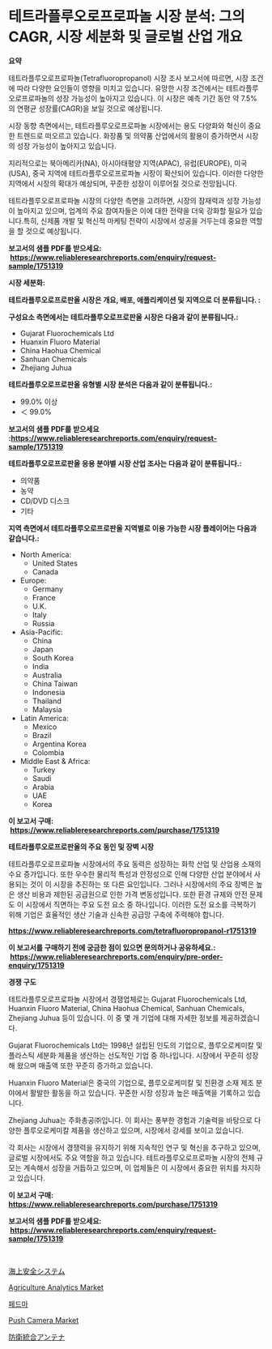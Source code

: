 <p><h1>테트라플루오로프로파놀 시장 분석: 그의 CAGR, 시장 세분화 및 글로벌 산업 개요</h1></p><p><strong>요약</strong></p>
<p><p>테트라플루오로프로파놀(Tetrafluoropropanol) 시장 조사 보고서에 따르면, 시장 조건에 따라 다양한 요인들이 영향을 미치고 있습니다. 유망한 시장 조건에서는 테트라플루오로프로파놀의 성장 가능성이 높아지고 있습니다. 이 시장은 예측 기간 동안 약 7.5%의 연평균 성장률(CAGR)을 보일 것으로 예상됩니다.</p><p>시장 동향 측면에서는, 테트라플루오로프로파놀 시장에서는 용도 다양화와 혁신이 중요한 트렌드로 떠오르고 있습니다. 화장품 및 의약품 산업에서의 활용이 증가하면서 시장의 성장 가능성이 높아지고 있습니다.</p><p>지리적으로는 북아메리카(NA), 아시아태평양 지역(APAC), 유럽(EUROPE), 미국(USA), 중국 지역에 테트라플루오로프로파놀 시장이 확산되어 있습니다. 이러한 다양한 지역에서 시장의 확대가 예상되며, 꾸준한 성장이 이루어질 것으로 전망됩니다.</p><p>테트라플루오로프로파놀 시장의 다양한 측면을 고려하면, 시장의 잠재력과 성장 가능성이 높아지고 있으며, 업계의 주요 참여자들은 이에 대한 전략을 더욱 강화할 필요가 있습니다.특히, 신제품 개발 및 혁신적 마케팅 전략이 시장에서 성공을 거두는데 중요한 역할을 할 것으로 예상됩니다.</p></p>
<p><strong>보고서의 샘플 PDF를 받으세요: &nbsp;<a href="https://www.reliableresearchreports.com/enquiry/request-sample/1751319">https://www.reliableresearchreports.com/enquiry/request-sample/1751319</a></strong></p>
<p><strong>시장 세분화:</strong></p>
<p><strong> 테트라플루오로프로판올 시장은 개요, 배포, 애플리케이션 및 지역으로 더 분류됩니다. :</strong></p>
<p><strong>구성요소 측면에서는 테트라플루오로프로판올 시장은 다음과 같이 분류됩니다.:</strong></p>
<p><ul><li>Gujarat Fluorochemicals Ltd</li><li>Huanxin Fluoro Material</li><li>China Haohua Chemical</li><li>Sanhuan Chemicals</li><li>Zhejiang Juhua</li></ul></p>
<p><strong> 테트라플루오로프로판올 유형별 시장 분석은 다음과 같이 분류됩니다.:</strong></p>
<p><ul><li>99.0% 이상</li><li>＜ 99.0%</li></ul></p>
<p><strong>보고서의 샘플 PDF를 받으세요 :<a href="https://www.reliableresearchreports.com/enquiry/request-sample/1751319">https://www.reliableresearchreports.com/enquiry/request-sample/1751319</a></strong></p>
<p><strong> 테트라플루오로프로판올 응용 분야별 시장 산업 조사는 다음과 같이 분류됩니다.:</strong></p>
<p><ul><li>의약품</li><li>농약</li><li>CD/DVD 디스크</li><li>기타</li></ul></p>
<p><strong>지역 측면에서 테트라플루오로프로판올 지역별로 이용 가능한 시장 플레이어는 다음과 같습니다.:</strong></p>
<p><ul>
    <li>
        North America:
        <ul>
            <li>United States</li>
            <li>Canada</li>
        </ul>
    </li>
    <li>
        Europe:
        <ul>
            <li>Germany</li>
            <li>France</li>
            <li>U.K.</li>
            <li>Italy</li>
            <li>Russia</li>
        </ul>
    </li>
    <li>
        Asia-Pacific:
        <ul>
            <li>China</li>
            <li>Japan</li>
            <li>South Korea</li>
            <li>India</li>
            <li>Australia</li>
            <li>China Taiwan</li>
            <li>Indonesia</li>
            <li>Thailand</li>
            <li>Malaysia</li>
        </ul>
    </li>
    <li>
        Latin America:
        <ul>
            <li>Mexico</li>
            <li>Brazil</li>
            <li>Argentina Korea</li>
            <li>Colombia</li>
        </ul>
    </li>
    <li>
        Middle East & Africa:
        <ul>
            <li>Turkey</li>
            <li>Saudi</li>
            <li>Arabia</li>
            <li>UAE</li>
            <li>Korea</li>
        </ul>
    </li>
    </ul></p>
<p><strong>이 보고서 구매: &nbsp;<a href="https://www.reliableresearchreports.com/purchase/1751319">https://www.reliableresearchreports.com/purchase/1751319</a></strong></p>
<p><strong>테트라플루오로프로판올의 주요 동인 및 장벽 시장</strong></p>
<p><p>테트라플루오로프로파놀 시장에서의 주요 동력은 성장하는 화학 산업 및 산업용 소재의 수요 증가입니다. 또한 우수한 물리적 특성과 안정성으로 인해 다양한 산업 분야에서 사용되는 것이 이 시장을 추진하는 또 다른 요인입니다. 그러나 시장에서의 주요 장벽은 높은 생산 비용과 제한된 공급원으로 인한 가격 변동성입니다. 또한 환경 규제와 안전 문제도 이 시장에서 직면하는 주요 도전 요소 중 하나입니다. 이러한 도전 요소를 극복하기 위해 기업은 효율적인 생산 기술과 신속한 공급망 구축에 주력해야 합니다.</p></p>
<p><strong><a href="https://www.reliableresearchreports.com/tetrafluoropropanol-r1751319">https://www.reliableresearchreports.com/tetrafluoropropanol-r1751319</a></strong></p>
<p><strong>이 보고서를 구매하기 전에 궁금한 점이 있으면 문의하거나 공유하세요.: &nbsp;<a href="https://www.reliableresearchreports.com/enquiry/pre-order-enquiry/1751319">https://www.reliableresearchreports.com/enquiry/pre-order-enquiry/1751319</a></strong></p>
<p><strong>경쟁 구도</strong></p>
<p><p>테트라플루오로프로파놀 시장에서 경쟁업체로는 Gujarat Fluorochemicals Ltd, Huanxin Fluoro Material, China Haohua Chemical, Sanhuan Chemicals, Zhejiang Juhua 등이 있습니다. 이 중 몇 개 기업에 대해 자세한 정보를 제공하겠습니다.</p><p>Gujarat Fluorochemicals Ltd는 1998년 설립된 인도의 기업으로, 플루오로케미칼 및 플라스틱 세분화 제품을 생산하는 선도적인 기업 중 하나입니다. 시장에서 꾸준히 성장해 왔으며 매출액 또한 꾸준히 증가하고 있습니다.</p><p>Huanxin Fluoro Material은 중국의 기업으로, 플루오로케미칼 및 친환경 소재 제조 분야에서 활발한 활동을 하고 있습니다. 꾸준한 시장 성장과 높은 매출액을 기록하고 있습니다.</p><p>Zhejiang Juhua는 주화총공㈜입니다. 이 회사는 풍부한 경험과 기술력을 바탕으로 다양한 플루오로케미칼 제품을 생산하고 있으며, 시장에서 강세를 보이고 있습니다.</p><p>각 회사는 시장에서 경쟁력을 유지하기 위해 지속적인 연구 및 혁신을 추구하고 있으며, 글로벌 시장에서도 주요 역할을 하고 있습니다. 테트라플루오로프로파놀 시장의 전체 규모는 계속해서 성장을 거듭하고 있으며, 이 업체들은 이 시장에서 중요한 위치를 차지하고 있습니다.</p></p>
<p><strong>이 보고서 구매: &nbsp; <a href="https://www.reliableresearchreports.com/purchase/1751319">https://www.reliableresearchreports.com/purchase/1751319</a></strong></p>
<p><strong>보고서의 샘플 PDF를 받으세요: &nbsp;<a href="https://www.reliableresearchreports.com/enquiry/request-sample/1751319">https://www.reliableresearchreports.com/enquiry/request-sample/1751319</a></strong><strong></strong></p>
<p>&nbsp;</p>
<p><p><a href="https://github.com/hilmi-2a/Market-Research-Report-List-1/blob/main/441196925505.md">海上安全システム</a></p><p><a href="https://github.com/jerrycopelandthomaswsqd8q/Market-Research-Report-List-2/blob/main/agriculture-analytics-market.md">Agriculture Analytics Market</a></p><p><a href="https://github.com/nuekbpymrrz5/Market-Research-Report-List-1/blob/main/439012223212.md">페드마</a></p><p><a href="https://view.publitas.com/reportprime-1/push-camera-market-report-reveals-the-latest-trends-and-growth-opportunities-of-this-market/">Push Camera Market</a></p><p><a href="https://github.com/jkjreqjscoxx7/Market-Research-Report-List-1/blob/main/266261925504.md">防衛統合アンテナ</a></p></p>